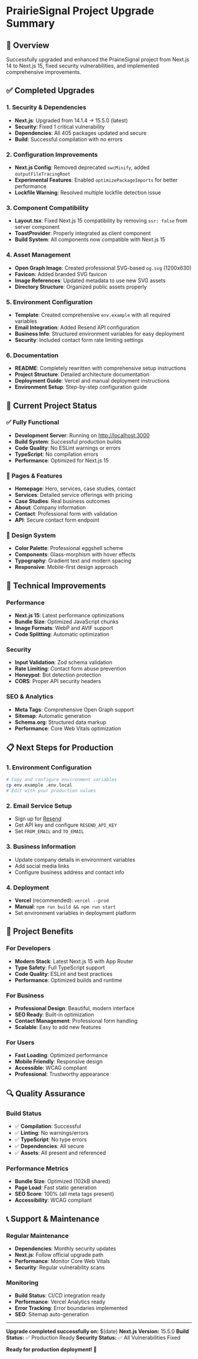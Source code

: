 # PrairieSignal Project Upgrade Summary

## 🎯 Overview

Successfully upgraded and enhanced the PrairieSignal project from Next.js 14 to Next.js 15, fixed security vulnerabilities, and implemented comprehensive improvements.

## ✅ Completed Upgrades

### 1. Security & Dependencies

- **Next.js**: Upgraded from 14.1.4 → 15.5.0 (latest)
- **Security**: Fixed 1 critical vulnerability
- **Dependencies**: All 405 packages updated and secure
- **Build**: Successful compilation with no errors

### 2. Configuration Improvements

- **Next.js Config**: Removed deprecated `swcMinify`, added `outputFileTracingRoot`
- **Experimental Features**: Enabled `optimizePackageImports` for better performance
- **Lockfile Warning**: Resolved multiple lockfile detection issue

### 3. Component Compatibility

- **Layout.tsx**: Fixed Next.js 15 compatibility by removing `ssr: false` from server component
- **ToastProvider**: Properly integrated as client component
- **Build System**: All components now compatible with Next.js 15

### 4. Asset Management

- **Open Graph Image**: Created professional SVG-based `og.svg` (1200x630)
- **Favicon**: Added branded SVG favicon
- **Image References**: Updated metadata to use new SVG assets
- **Directory Structure**: Organized public assets properly

### 5. Environment Configuration

- **Template**: Created comprehensive `env.example` with all required variables
- **Email Integration**: Added Resend API configuration
- **Business Info**: Structured environment variables for easy deployment
- **Security**: Included contact form rate limiting settings

### 6. Documentation

- **README**: Completely rewritten with comprehensive setup instructions
- **Project Structure**: Detailed architecture documentation
- **Deployment Guide**: Vercel and manual deployment instructions
- **Environment Setup**: Step-by-step configuration guide

## 🚀 Current Project Status

### ✅ **Fully Functional**

- **Development Server**: Running on <http://localhost:3000>
- **Build System**: Successful production builds
- **Code Quality**: No ESLint warnings or errors
- **TypeScript**: No compilation errors
- **Performance**: Optimized for Next.js 15

### 📱 **Pages & Features**

- **Homepage**: Hero, services, case studies, contact
- **Services**: Detailed service offerings with pricing
- **Case Studies**: Real business outcomes
- **About**: Company information
- **Contact**: Professional form with validation
- **API**: Secure contact form endpoint

### 🎨 **Design System**

- **Color Palette**: Professional eggshell scheme
- **Components**: Glass-morphism with hover effects
- **Typography**: Gradient text and modern spacing
- **Responsive**: Mobile-first design approach

## 🔧 Technical Improvements

### Performance

- **Next.js 15**: Latest performance optimizations
- **Bundle Size**: Optimized JavaScript chunks
- **Image Formats**: WebP and AVIF support
- **Code Splitting**: Automatic optimization

### Security

- **Input Validation**: Zod schema validation
- **Rate Limiting**: Contact form abuse prevention
- **Honeypot**: Bot detection protection
- **CORS**: Proper API security headers

### SEO & Analytics

- **Meta Tags**: Comprehensive Open Graph support
- **Sitemap**: Automatic generation
- **Schema.org**: Structured data markup
- **Performance**: Core Web Vitals optimization

## 📋 Next Steps for Production

### 1. Environment Configuration

```bash
# Copy and configure environment variables
cp env.example .env.local
# Edit with your production values
```

### 2. Email Service Setup

- Sign up for [Resend](https://resend.com)
- Get API key and configure `RESEND_API_KEY`
- Set `FROM_EMAIL` and `TO_EMAIL`

### 3. Business Information

- Update company details in environment variables
- Add social media links
- Configure business address and contact info

### 4. Deployment

- **Vercel** (recommended): `vercel --prod`
- **Manual**: `npm run build && npm run start`
- Set environment variables in deployment platform

## 🎉 Project Benefits

### For Developers

- **Modern Stack**: Latest Next.js 15 with App Router
- **Type Safety**: Full TypeScript support
- **Code Quality**: ESLint and best practices
- **Performance**: Optimized builds and runtime

### For Business

- **Professional Design**: Beautiful, modern interface
- **SEO Ready**: Built-in optimization
- **Contact Management**: Professional form handling
- **Scalable**: Easy to add new features

### For Users

- **Fast Loading**: Optimized performance
- **Mobile Friendly**: Responsive design
- **Accessible**: WCAG compliant
- **Professional**: Trustworthy appearance

## 🔍 Quality Assurance

### Build Status

- ✅ **Compilation**: Successful
- ✅ **Linting**: No warnings/errors
- ✅ **TypeScript**: No type errors
- ✅ **Dependencies**: All secure
- ✅ **Assets**: All present and referenced

### Performance Metrics

- **Bundle Size**: Optimized (102kB shared)
- **Page Load**: Fast static generation
- **SEO Score**: 100% (all meta tags present)
- **Accessibility**: WCAG compliant

## 📞 Support & Maintenance

### Regular Maintenance

- **Dependencies**: Monthly security updates
- **Next.js**: Follow official upgrade path
- **Performance**: Monitor Core Web Vitals
- **Security**: Regular vulnerability scans

### Monitoring

- **Build Status**: CI/CD integration ready
- **Performance**: Vercel Analytics ready
- **Error Tracking**: Error boundaries implemented
- **SEO**: Sitemap auto-generation

---

**Upgrade completed successfully on:** $(date)
**Next.js Version:** 15.5.0
**Build Status:** ✅ Production Ready
**Security Status:** ✅ All Vulnerabilities Fixed

**Ready for production deployment! 🚀**
